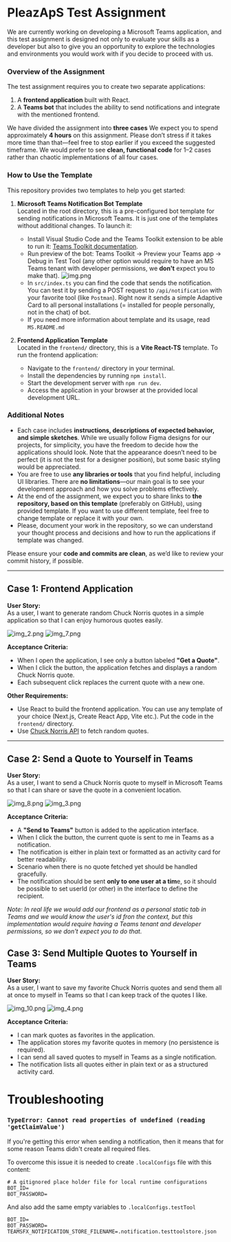# PleazApS Test Assignment

We are currently working on developing a Microsoft Teams application, and this test assignment is designed not only to
evaluate your skills as a developer but also to give you an opportunity to explore the technologies and environments you
would work with if you decide to proceed with us.

### Overview of the Assignment

The test assignment requires you to create two separate applications:

1. A **frontend application** built with React.
2. A **Teams bot** that includes the ability to send notifications and integrate with the mentioned frontend.

We have divided the assignment into **three cases** We expect you to spend approximately
**4 hours** on this assignment. Please don’t stress if it takes more time than that—feel free to stop earlier if you
exceed the suggested timeframe. We would prefer to see **clean, functional code** for 1–2 cases rather than chaotic
implementations of all four cases.

### How to Use the Template

This repository provides two templates to help you get started:

1. **Microsoft Teams Notification Bot Template**  
   Located in the root directory, this is a pre-configured bot template for sending notifications in Microsoft Teams. It is just one of the templates without additional changes. To launch it:
    - Install Visual Studio Code and the Teams Toolkit extension to be able to run
   it: [Teams Toolkit documentation](https://learn.microsoft.com/en-gb/microsoftteams/platform/toolkit/install-teams-toolkit?tabs=vscode).
    - Run preview of the bot: Teams Toolkit -> Preview your Teams app -> Debug in Test Tool (any other option would require to have an MS Teams tenant with developer permissions, we **don't** expect you to make that). ![img.png](img.png)
    - In `src/index.ts` you can find the code that sends the notification. You can test it by sending a POST request to `/api/notification` with your favorite tool (like `Postman`). Right now it sends a simple Adaptive Card to all personal installations (= installed for people personally, not in the chat) of bot.
    - If you need more information about template and its usage, read `MS.README.md`

2. **Frontend Application Template**  
   Located in the `frontend/` directory, this is a **Vite React-TS** template. To run the frontend application:
    - Navigate to the `frontend/` directory in your terminal.
    - Install the dependencies by running `npm install`.
    - Start the development server with `npm run dev`.
    - Access the application in your browser at the provided local development URL.

### Additional Notes

- Each case includes **instructions, descriptions of expected behavior, and simple sketches**. While we usually follow
  Figma designs for our projects, for simplicity, you have the freedom to decide how the applications should look. Note
  that the appearance doesn’t need to be perfect (it is not the test for a designer position), but some basic styling
  would be appreciated.
- You are free to use **any libraries or tools** that you find helpful, including UI libraries. There are **no
  limitations**—our main goal is to see your development approach and how you solve problems effectively.
- At the end of the assignment, we expect you to share links to **the repository, based on this template** (preferably on GitHub), using provided template. If you want to use different template, feel free to change template or replace it with your own.
- Please, document your work in the repository, so we can understand your thought process and decisions and how to run the applications if template was changed.

Please ensure your **code and commits are clean**, as we’d like to review your commit history, if possible.

---

## **Case 1: Frontend Application**

**User Story:**  
As a user, I want to generate random Chuck Norris quotes in a simple application so that I can enjoy humorous quotes
easily.

![img_2.png](img_2.png)
![img_7.png](img_7.png)

**Acceptance Criteria:**

- When I open the application, I see only a button labeled **"Get a Quote"**.
- When I click the button, the application fetches and displays a random Chuck Norris quote.
- Each subsequent click replaces the current quote with a new one.

**Other Requirements:**

- Use React to build the frontend application. You can use any template of your choice (Next.js, Create React App, Vite
  etc.). Put the code in the `frontend/` directory.
- Use [Chuck Norris API](https://chucknorris.io/) to fetch random quotes.

---

## **Case 2: Send a Quote to Yourself in Teams**

**User Story:**  
As a user, I want to send a Chuck Norris quote to myself in Microsoft Teams so that I can share or save the quote in a
convenient location.

![img_8.png](img_8.png)
![img_3.png](img_3.png)

**Acceptance Criteria:**

- A **"Send to Teams"** button is added to the application interface.
- When I click the button, the current quote is sent to me in Teams as a notification.
- The notification is either in plain text or formatted as an activity card for better readability.
- Scenario when there is no quote fetched yet should be handled gracefully.
- The notification should be sent **only to one user at a tim**e, so it should be possible to set userId (or other) in the interface to define the recipient.

_Note: In real life we would add our frontend as a personal static tab in Teams and we would know the user's id fron the context, but this implementation would require having a Teams tenant and developer permissions, so we don't expect you to do that._

## **Case 3: Send Multiple Quotes to Yourself in Teams**

**User Story:**  
As a user, I want to save my favorite Chuck Norris quotes and send them all at once to myself in Teams so that I can
keep track of the quotes I like.

![img_10.png](img_10.png)
![img_4.png](img_4.png)

**Acceptance Criteria:**

- I can mark quotes as favorites in the application.
- The application stores my favorite quotes in memory (no persistence is required).
- I can send all saved quotes to myself in Teams as a single notification.
- The notification lists all quotes either in plain text or as a structured activity card.

# Troubleshooting

### `TypeError: Cannot read properties of undefined (reading 'getClaimValue')`

If you're getting this error when sending a notification, then it means that for some reason Teams didn't create all required files.

To overcome this issue it is needed to create `.localConfigs` file with this content:
```
# A gitignored place holder file for local runtime configurations
BOT_ID=
BOT_PASSWORD=
```

And also add the same empty variables to `.localConfigs.testTool`

```
BOT_ID=
BOT_PASSWORD=
TEAMSFX_NOTIFICATION_STORE_FILENAME=.notification.testtoolstore.json
```
